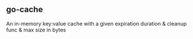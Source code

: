 ## go-cache

An in-memory key:value cache with a given expiration duration & cleanup func & max size in bytes